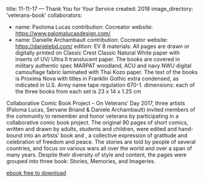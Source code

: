 title: 11-11-17 — Thank You for Your Service
created: 2018
image_directory: 'veterans-book'
collaborators: 
- name: Paoloma Lucas 
  contribution: Cocreator
  website: https://www.palomalucasdesign.com/
- name: Danielle Archambault
  contribution: Cocreator
  website: https://danielebd.com/
edition: EV 8 
materials: All pages are drawn or digitally printed on Classic Crest Classic Natural White paper with inserts of UV/ Ultra II translucent paper. The books are covered in military authentic spec MARPAT woodland, ACU and navy NWU digital camouflage fabric laminated with Thai Kozo paper. The text of the books is Proxima Nova with titles in Franklin Gothic extra condensed, as indicated in U.S. Army name tape regulation 670-1.
dimensions: each of the three books from each set is 23 x 14 x 1.25 cm

Collaborative Comic Book Project – On Veterans’ Day 2017, three artists (Paloma Lucas, Servane Briand & Daniele Archambault) invited members of the community to remember and honor veterans by participating in a collaborative comic book project. The original 90 pages of short comics, written and drawn by adults, students and children, were edited and hand-bound into an artists’ book and , a collective expression of gratitude and celebration of freedom and peace. The stories are told by people of several countries, and focus on various wars all over the world and over a span of many years. Despite their diversity of style and content, the pages were grouped into three book: Stories, Memories, and Imageries.

[ebook free to download](https://www.cityofpaloalto.org/civicax/filebank/documents/64660) 
